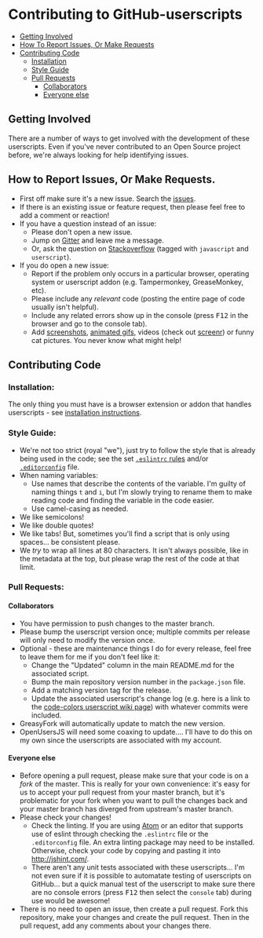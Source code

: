 # Contributing to GitHub-userscripts

* [Getting Involved](#getting-involved)
* [How To Report Issues, Or Make Requests](#how-to-report-issues-or-make-requests)
* [Contributing Code](#contributing-code)
   * [Installation](#installation)
   * [Style Guide](#style-guide)
   * [Pull Requests](#pull-requests)
     * [Collaborators](#collaborators)
     * [Everyone else](#everyone-else)

## Getting Involved

There are a number of ways to get involved with the development of these userscripts. Even if you've never contributed to an Open Source project before, we're always looking for help identifying issues.

## How to Report Issues, Or Make Requests.

* First off make sure it's a new issue. Search the [issues](https://github.com/Mottie/GitHub-userscripts/issues).
* If there is an existing issue or feature request, then please feel free to add a comment or reaction!
* If you have a question instead of an issue:
  * Please don't open a new issue.
  * Jump on [Gitter](https://gitter.im/Mottie) and leave me a message.
  * Or, ask the question on [Stackoverflow](http://stackoverflow.com/questions/tagged/userscripts) (tagged with `javascript` and `userscript`).
* If you do open a new issue:
  * Report if the problem only occurs in a particular browser, operating system or userscript addon (e.g. Tampermonkey, GreaseMonkey, etc).
  * Please include any *relevant* code (posting the entire page of code usually isn't helpful).
  * Include any related errors show up in the console (press <kbd>F12</kbd> in the browser and go to the console tab).
  * Add [screenshots](http://getgreenshot.org/), [animated gifs](http://www.cockos.com/licecap/), videos (check out [screenr](https://www.screenr.com/)) or funny cat pictures. You never know what might help!

## Contributing Code

### Installation:

The only thing you must have is a browser extension or addon that handles userscripts - see [installation instructions](https://github.com/Mottie/GitHub-userscripts#installation).

### Style Guide:

* We're not too strict (royal "we"), just try to follow the style that is already being used in the code; see the set [`.eslintrc` rules](https://github.com/Mottie/GitHub-userscripts/blob/master/.eslintrc) and/or [`.editorconfig`](https://github.com/Mottie/GitHub-userscripts/blob/master/.editorconfig) file.
* When naming variables:
  * Use names that describe the contents of the variable. I'm guilty of naming things `t` and `i`, but I'm slowly trying to rename them to make reading code and finding the variable in the code easier.
  * Use camel-casing as needed.
* We like semicolons!
* We like double quotes!
* We like tabs! But, sometimes you'll find a script that is only using spaces... be consistent please.
* We *try* to wrap all lines at 80 characters. It isn't always possible, like in the metadata at the top, but please wrap the rest of the code at that limit.

### Pull Requests:

#### Collaborators

* You have permission to push changes to the master branch.
* Please bump the userscript version once; multiple commits per release will only need to modify the version once.
* Optional - these are maintenance things I do for every release, feel free to leave them for me if you don't feel like it:
  * Change the "Updated" column in the main README.md for the associated script.
  * Bump the main repository version number in the `package.json` file.
  * Add a matching version tag for the release.
  * Update the associated userscript's change log (e.g. here is a link to the [code-colors userscript wiki page](https://github.com/Mottie/GitHub-userscripts/wiki/GitHub-code-colors#change-log)) with whatever commits were included.
* GreasyFork will automatically update to match the new version.
* OpenUsersJS will need some coaxing to update.... I'll have to do this on my own since the userscripts are associated with my account.

#### Everyone else

* Before opening a pull request, please make sure that your code is on a *fork* of the master. This is really for your own convenience: it's easy for us to accept your pull request from your master branch, but it's problematic for your fork when you want to pull the changes back and your master branch has diverged from upstream's master branch.
* Please check your changes!
  * Check the linting. If you are using [Atom](https://atom.io/) or an editor that supports use of eslint through checking the `.eslintrc` file or the `.editorconfig` file. An extra linting package may need to be installed. Otherwise, check your code by copying and pasting it into http://jshint.com/.
  * There aren't any unit tests associated with these userscripts... I'm not even sure if it is possible to automatate testing of userscripts on GitHub... but a quick manual test of the userscript to make sure there are no console errors (press <kbd>F12</kbd> then select the `console` tab) during use would be awesome!
* There is no need to open an issue, then create a pull request. Fork this repository, make your changes and create the pull request. Then in the pull request, add any comments about your changes there.

